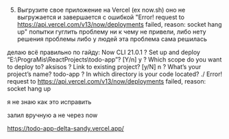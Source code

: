 5. Выгрузите свое приложение на Vercel (ex now.sh)
   оно не выгружается и завершается с ошибкой "Error! request to https://api.vercel.com/v13/now/deployments failed, reason: socket hang up"
   попытки гуглить проблему ни к чему не привели, либо нету решения проблемы либо у людей эта проблема сама решилась

делаю всё правильно по гайду:
Now CLI 21.0.1
? Set up and deploy “E:\PrograMis\ReactProjects\todo-app”? [Y/n] y
? Which scope do you want to deploy to? aksisos
? Link to existing project? [y/N] n
? What’s your project’s name? todo-app
? In which directory is your code located? ./
Error! request to https://api.vercel.com/v13/now/deployments failed, reason: socket hang up

я не знаю как это исправить

залил вручную а не через now

https://todo-app-delta-sandy.vercel.app/
